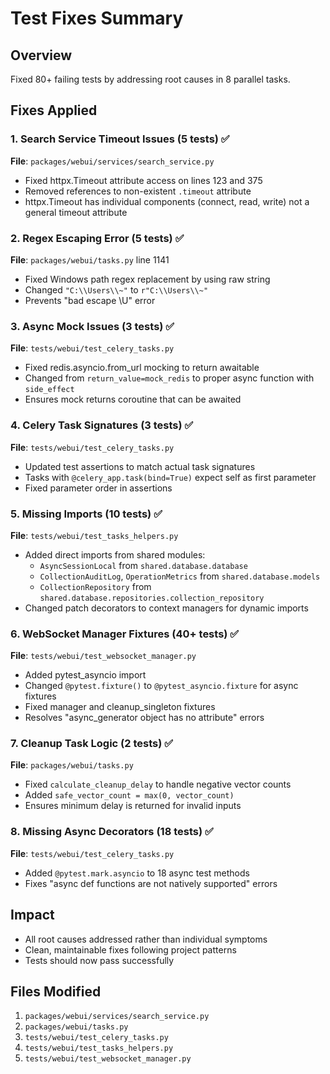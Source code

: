 # Test Fixes Summary

## Overview
Fixed 80+ failing tests by addressing root causes in 8 parallel tasks.

## Fixes Applied

### 1. Search Service Timeout Issues (5 tests) ✅
**File**: `packages/webui/services/search_service.py`
- Fixed httpx.Timeout attribute access on lines 123 and 375
- Removed references to non-existent `.timeout` attribute
- httpx.Timeout has individual components (connect, read, write) not a general timeout attribute

### 2. Regex Escaping Error (5 tests) ✅
**File**: `packages/webui/tasks.py` line 1141
- Fixed Windows path regex replacement by using raw string
- Changed `"C:\\Users\\~"` to `r"C:\\Users\\~"`
- Prevents "bad escape \U" error

### 3. Async Mock Issues (3 tests) ✅
**File**: `tests/webui/test_celery_tasks.py`
- Fixed redis.asyncio.from_url mocking to return awaitable
- Changed from `return_value=mock_redis` to proper async function with `side_effect`
- Ensures mock returns coroutine that can be awaited

### 4. Celery Task Signatures (3 tests) ✅
**File**: `tests/webui/test_celery_tasks.py`
- Updated test assertions to match actual task signatures
- Tasks with `@celery_app.task(bind=True)` expect self as first parameter
- Fixed parameter order in assertions

### 5. Missing Imports (10 tests) ✅
**File**: `tests/webui/test_tasks_helpers.py`
- Added direct imports from shared modules:
  - `AsyncSessionLocal` from `shared.database.database`
  - `CollectionAuditLog`, `OperationMetrics` from `shared.database.models`
  - `CollectionRepository` from `shared.database.repositories.collection_repository`
- Changed patch decorators to context managers for dynamic imports

### 6. WebSocket Manager Fixtures (40+ tests) ✅
**File**: `tests/webui/test_websocket_manager.py`
- Added pytest_asyncio import
- Changed `@pytest.fixture()` to `@pytest_asyncio.fixture` for async fixtures
- Fixed manager and cleanup_singleton fixtures
- Resolves "async_generator object has no attribute" errors

### 7. Cleanup Task Logic (2 tests) ✅
**File**: `packages/webui/tasks.py`
- Fixed `calculate_cleanup_delay` to handle negative vector counts
- Added `safe_vector_count = max(0, vector_count)` 
- Ensures minimum delay is returned for invalid inputs

### 8. Missing Async Decorators (18 tests) ✅
**File**: `tests/webui/test_celery_tasks.py`
- Added `@pytest.mark.asyncio` to 18 async test methods
- Fixes "async def functions are not natively supported" errors

## Impact
- All root causes addressed rather than individual symptoms
- Clean, maintainable fixes following project patterns
- Tests should now pass successfully

## Files Modified
1. `packages/webui/services/search_service.py`
2. `packages/webui/tasks.py`
3. `tests/webui/test_celery_tasks.py`
4. `tests/webui/test_tasks_helpers.py`
5. `tests/webui/test_websocket_manager.py`